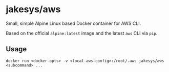 # jakesys/aws

Small, simple Alpine Linux based Docker container for AWS CLI.

Based on the official `alpine:latest` image and the latest `aws` CLI via `pip`.

## Usage
```
docker run <docker-opts> -v <local-aws-config>:/root/.aws jakesys/aws <subcommand> ...
```

